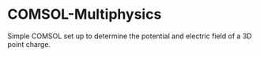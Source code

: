 # COMSOL-Multiphysics

Simple COMSOL set up to determine the potential and electric field of a 3D point charge.

